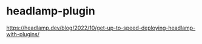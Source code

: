 # headlamp-plugin
https://headlamp.dev/blog/2022/10/get-up-to-speed-deploying-headlamp-with-plugins/
